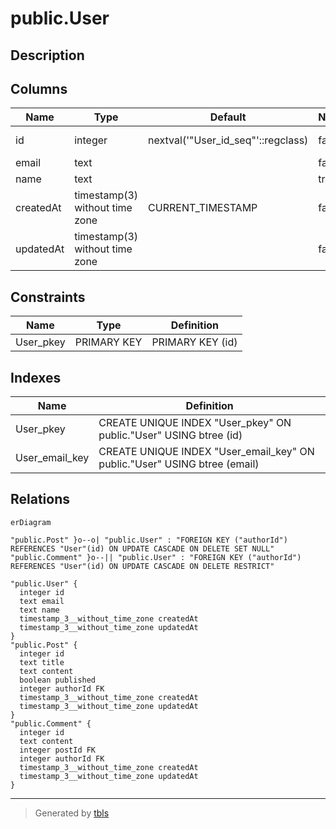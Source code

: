# public.User

## Description

## Columns

| Name | Type | Default | Nullable | Children | Parents | Comment |
| ---- | ---- | ------- | -------- | -------- | ------- | ------- |
| id | integer | nextval('"User_id_seq"'::regclass) | false | [public.Post](public.Post.md) [public.Comment](public.Comment.md) |  |  |
| email | text |  | false |  |  |  |
| name | text |  | true |  |  |  |
| createdAt | timestamp(3) without time zone | CURRENT_TIMESTAMP | false |  |  |  |
| updatedAt | timestamp(3) without time zone |  | false |  |  |  |

## Constraints

| Name | Type | Definition |
| ---- | ---- | ---------- |
| User_pkey | PRIMARY KEY | PRIMARY KEY (id) |

## Indexes

| Name | Definition |
| ---- | ---------- |
| User_pkey | CREATE UNIQUE INDEX "User_pkey" ON public."User" USING btree (id) |
| User_email_key | CREATE UNIQUE INDEX "User_email_key" ON public."User" USING btree (email) |

## Relations

```mermaid
erDiagram

"public.Post" }o--o| "public.User" : "FOREIGN KEY ("authorId") REFERENCES "User"(id) ON UPDATE CASCADE ON DELETE SET NULL"
"public.Comment" }o--|| "public.User" : "FOREIGN KEY ("authorId") REFERENCES "User"(id) ON UPDATE CASCADE ON DELETE RESTRICT"

"public.User" {
  integer id
  text email
  text name
  timestamp_3__without_time_zone createdAt
  timestamp_3__without_time_zone updatedAt
}
"public.Post" {
  integer id
  text title
  text content
  boolean published
  integer authorId FK
  timestamp_3__without_time_zone createdAt
  timestamp_3__without_time_zone updatedAt
}
"public.Comment" {
  integer id
  text content
  integer postId FK
  integer authorId FK
  timestamp_3__without_time_zone createdAt
  timestamp_3__without_time_zone updatedAt
}
```

---

> Generated by [tbls](https://github.com/k1LoW/tbls)

